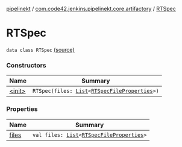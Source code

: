 [pipelinekt](../../index.md) / [com.code42.jenkins.pipelinekt.core.artifactory](../index.md) / [RTSpec](./index.md)

# RTSpec

`data class RTSpec` [(source)](https://github.com/code42/pipelinekt/tree/master/core/src/main/kotlin/com/code42/jenkins/pipelinekt/core/artifactory/RTSpec.kt#L3)

### Constructors

| Name | Summary |
|---|---|
| [&lt;init&gt;](-init-.md) | `RTSpec(files: `[`List`](https://kotlinlang.org/api/latest/jvm/stdlib/kotlin.collections/-list/index.html)`<`[`RTSpecFileProperties`](../-r-t-spec-file-properties/index.md)`>)` |

### Properties

| Name | Summary |
|---|---|
| [files](files.md) | `val files: `[`List`](https://kotlinlang.org/api/latest/jvm/stdlib/kotlin.collections/-list/index.html)`<`[`RTSpecFileProperties`](../-r-t-spec-file-properties/index.md)`>` |
